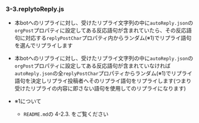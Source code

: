 ### 3-3.replytoReply.js
- 本botへのリプライに対し、受けたリプライ文字列の中に`autoReply.json`の`orgPost`プロパティに設定してある反応語句が含まれていたら、その反応語句に対応する`replyPostChar`プロパティ内からランダム(※1)でリプライ語句を選んでリプライします
- 本botへのリプライに対し、受けたリプライ文字列の中に`autoReply.json`の`orgPost`プロパティに設定してある反応語句が含まれていなければ`autoReply.json`の全`replyPostChar`プロパティからランダム(※1)でリプライ語句を決定しリプライ投稿者へそのリプライ語句をリプライします(つまり受けたリプライの内容に即さない語句を使用してのリプライになります)


- ※1について
  - `README.md`の 4-2.3. をご覧ください
